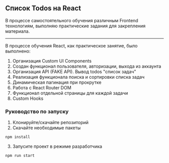 ## Список Todos на React
В процессе самостоятельного обучения различным Frontend технологиям, выполняю практические задания для закрепления материала.
____

В процессе обучения React, как практическое занятие, было выполнено:
1. Организация Custom UI Components
2. Создан функционал пользователя, авторизации, выхода из аккаунта
3. Организация API (FAKE API). Вывод todos "список задач"
4. Реализация функционала поиска и сортировки списка задач
5. Динамическая пагинация при прокрутке
6. Работа с React Router DOM
7. Функционал отдельной страницы для каждой задачи
8. Custom Hooks

### Руководство по запуску
1. Клонируйте/скачайте репозиторий
2. Скачайте необходимые пакеты
```
npm install
```
3. Запусите проект в режиме разработчика
```
npm run start
```
